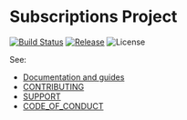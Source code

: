 # Subscriptions Project

[![Build Status](https://img.shields.io/travis/subscriptions-project/swg-js/master?style=flat-square)](https://travis-ci.org/subscriptions-project/swg-js/builds)
[![Release](https://img.shields.io/github/release/subscriptions-project/swg-js?style=flat-square)](https://github.com/subscriptions-project/swg-js/releases/tag/0.1.22.81)
![License](https://img.shields.io/github/license/subscriptions-project/swg-js?style=flat-square)

See:

- [Documentation and guides](./docs/index.md)
- [CONTRIBUTING](CONTRIBUTING.md)
- [SUPPORT](SUPPORT.md)
- [CODE_OF_CONDUCT](CODE_OF_CONDUCT.md)
